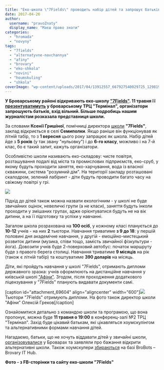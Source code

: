 ```yaml
---
title: "Еко-школа \"7Fields\" проводить набір дітей та запрошує батьків на презентацію 11 травня - ФОТО"
date: 2017-04-26
author: 
  username: "pravoZnaty"
  display_name: "Маєш право знати"
categories: 
  - "hromada"
  - "novyny"
tags: 
  - "7fields"
  - "alternatyvne-navchannya"
  - "afiny"
  - "brovary"
  - "eko-shkola"
  - "novini"
  - "houmskuling"
  - "shkola"
coverImage: "wp-content/uploads/2017/04/13912557_667927540029725_1298190109655921619_n.jpg"
---
```


**У Броварському районі відкривають еко-школу ["7Fields"](https://www.facebook.com/7fields.com.ua/). 11 травня її [презентуватимуть](https://www.facebook.com/events/1368079466619365/) у броварському ТРЦ "Термінал", організатори запрошують батьків, вхід вільний. Більше подробиць нашим журналістам розказала представниця школи.**

За словами **Ксенії Гришіної**, помічниці директора [школи](http://7fields.com.ua/ua/) **"7Fields"**, заклад відкриється в селі **Семиполки**. Якщо раніше він функціонував як літній табір, то з **1 вересня** цього року запрацює як школа. Набір дітей йде з **5 років** (у так звану "нульовку") і до **6-го класу**, можливо і на 7-й клас, бо є такий запит, кажуть організатори.

Особливістю школи називають еко-складову: чисте повітря, розташування подалі від міста та промислових підприємств, еко-сруб, у якому будуть проходити заняття, еко-харчування, вода із власної скважини, система "розумний дім". На території закладу розташовані скалодром, зелений лабіринт - діти будуть проводити багато часу на свіжому повітрі у грі.

[![](https://mpz.brovary.org/wp-content/uploads/2017/04/18157648_1774872259508915_7768491378435894090_n.jpg)](https://mpz.brovary.org/wp-content/uploads/2017/04/18157648_1774872259508915_7768491378435894090_n.jpg)

Підхід до дітей також можна назвати екологічним - у школі не буде звичайних оцінок, невеличкі групи (а не класи), заняття будуть інколи проходити у змішаних групах, адже орієнтуватися будуть не на вік дитини, а на її підготовку та успіхи у навчанні.

Загалом школа розрахована на **100 осіб**, у кожному класі планується до **10-12** учнів - на них **2** тьютори. Навчання триватиме **з 9 до 18**: у першій половині дня академічне навчання, у другій - емоційно-мистецький розвиток дитини (музика, співи тощо, замість звичайної фізкультури - йога). Довозити учнів буде 2-поверховий автобус: початок маршруту буде з правого берега столиці. Навчання триватиме **9 місяців** на рік (також є літній табір) та коштуватиме **390 доларів** на місяць.

Діти, які пройдуть навчання у школі "7Fields", отримають дипломи державного зразка: учнів оформлюють на дистанційне навчання у київській школі ["Афіни"](http://www.athens.kiev.ua/). Згодом, після проходження додаткового ліцензування у "7Fields" планують видавати документи самі.

\[caption id="attachment\_69604" align="aligncenter" width="600"\][![](https://mpz.brovary.org/wp-content/uploads/2017/04/17634524_1765089987153809_6229109570591593651_n.jpg)](https://mpz.brovary.org/wp-content/uploads/2017/04/17634524_1765089987153809_6229109570591593651_n.jpg) Тьютори "7Fields" отримують дипломи. На фото також директор школи "Афіни" Олексій Греков\[/caption\]

Ознайомитися детально з командою школи та програмою, що вона пропонує, можна буде **11 травня о 19:00** в конференц-залі №2 ТРЦ "Термінал". Захід буде цікавий батькам, які цікавляться хоумскулінгом та альтернативними формами навчання дітей.

Нагадаємо, батьки, що не хочуть віддавати дітей у звичайні школи, [організовувалися](https://mpz.brovary.org/brovarski-batky-vse-chastishe-obyrayut-alternatyvne-navchannya/) у Броварах та заявляли про бажання відкрити альтернативні школи. Також хоумскулери [збираються](https://mpz.brovary.org/brovarski-houmskulery-zaproshuyut-batkiv-ta-ditej-na-postijni-zanyattya-v-kovorking/) на базі BroBots – Brovary IT Hub.

**Фото - з FB-сторінки та сайту еко-школи "7Fields"**
